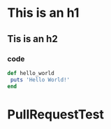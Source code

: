 # This is an h1
## Tis is an h2
### code
````ruby
def hello_world
 puts 'Hello World!'
end
````
# PullRequestTest
